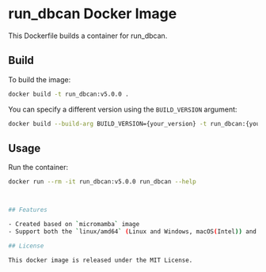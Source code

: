 # run_dbcan Docker Image

This Dockerfile builds a container for run_dbcan.
## Build

To build the image:

```bash
docker build -t run_dbcan:v5.0.0 .
```

You can specify a different version using the `BUILD_VERSION` argument:

```bash
docker build --build-arg BUILD_VERSION={your_version} -t run_dbcan:{your_version} .
```

## Usage

Run the container:

```bash
docker run --rm -it run_dbcan:v5.0.0 run_dbcan --help



## Features

- Created based on `micromamba` image
- Support both the `linux/amd64` (Linux and Windows, macOS(Intel)) and `linux/arm64` (macOS(Apple Silicon)).

## License

This docker image is released under the MIT License.
